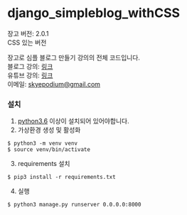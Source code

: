 # django_simpleblog_withCSS

장고 버전: 2.0.1     
CSS 있는 버전

장고로 심플 블로그 만들기 강의의 전체 코드입니다.   
블로그 강의: [링크](https://blog.naver.com/godori91/221197956351)  
유튜브 강의: [링크](https://youtu.be/xe1cufuUNGw)  
이메일: <skyepodium@gmail.com>  





### 설치

1. [python3.6](https://www.python.org/downloads/) 이상이 설치되어 있어야합니다.
2. 가상환경 생성 및 활성화
```
$ python3 -m venv venv
$ source venv/bin/activate
```

3. requirements 설치
```
$ pip3 install -r requirements.txt
```
4. 실행   
```
$ python3 manage.py runserver 0.0.0.0:8000
```